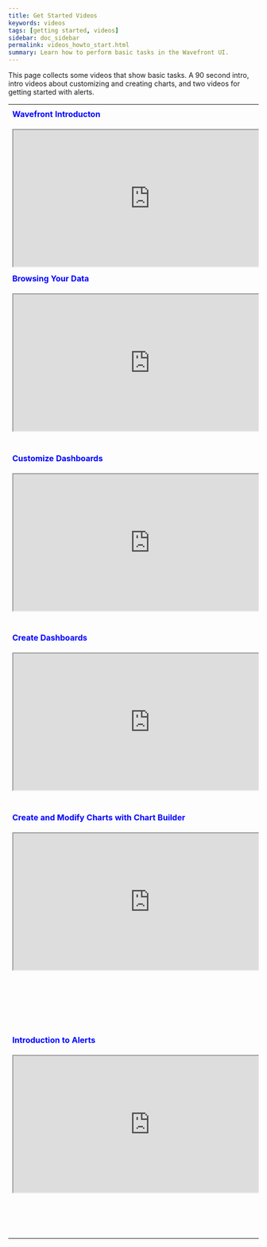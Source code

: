 ```yaml
---
title: Get Started Videos
keywords: videos
tags: [getting started, videos]
sidebar: doc_sidebar
permalink: videos_howto_start.html
summary: Learn how to perform basic tasks in the Wavefront UI.
---
```


This page collects some videos that show basic tasks. A 90 second intro, intro videos about customizing and creating charts, and two videos for getting started with alerts.

<table style="width: 100%;">
<tbody>
<tr>
<td width="70%"><strong><font color="blue">Wavefront Introducton</font></strong><br>
<br>
<iframe src="https://bcove.video/2AiJk2v" width="550" height="275" allowfullscreen="true" alt="Wavefront intro how-to"></iframe></td>
<td width="30%"><br><p>This 90 second introduction shows how Wavefront users create dashboards and charts, add alerts, and include histograms and spans in observability results. </p> </td>
</tr>
<tr>
<td><strong><font color="blue">Browsing Your Data</font></strong><br>
<br>
<iframe src="https://bcove.video/3n13ulm" width="550" height="275" allowfullscreen="true" alt="browse metrics from source browser or metrics browser"></iframe>
</td>
<td><br>
<p>90-second video that shows how you can find and examine metrics from the Sources browser and from the Metrics browser. </p>
</td>
</tr>
<tr>
<td><strong><font color="blue">Customize Dashboards</font></strong><br>
<br>
<iframe src="https://bcove.video/2Wux6eP" width="550" height="275" allowfullscreen="true" alt="customizing dashboard video"></iframe></td>
<td><br><p>All users can customize their dashboards. Learn how to find a section, filter using variables or filters, set the time for the dashboard, and share the dashboard with others.</p> </td>
</tr>
<tr>
<td><strong><font color="blue">Create Dashboards</font></strong><br>
<br>
<iframe src="https://bcove.video/2WxBJoe" width="550" height="275" allowfullscreen="true" alt="creating dashboards video"></iframe>
</td>
<td><br><p>Users with Dashboards permissions can create a new dashboard with one or multiple charts from metrics, a chart type, or an integration.  </p> </td>
</tr>
<tr>
<td><strong><font color="blue">Create and Modify Charts with Chart Builder</font></strong><br>
<br>
<iframe src="https://bcove.video/2Xx9IPz" width="550" height="275" allowfullscreen="true" alt="chart builder video"></iframe>
</td>
<td><br><p>Users with Dashboards permissions can use Chart Builder to select metrics or histograms, apply filters and functions, select a chart type, and customize the chart.  </p> </td>
</tr>
<tr>
<td><strong><font color="blue">Introduction to Alerts</font></strong><br>
<br>
<iframe src="https://bcove.video/3gh9rce" width="550" height="275" allowfullscreen="true" alt="chart builder video"></iframe></td>
<td><br>
<p>
Jason explains first why intelligent alerts are so useful. He then explores the Alerts browser, which gives alert details such recent changes or which alerts are firing. He also shows different filtering options on the Alerts browser.</p>
</td>
</tr>
</tbody>
</table>


<!--- Add alerts video when we have the new GUI. The following is no longer all that relevant.
<table style="width: 100%;">
<tbody>
<tr>
<td><strong><font color="blue">Monitoring with Alerts</font></strong><br>
<a href="https://vmwarelearningzone.vmware.com/oltpublish/site/openlearn.do?dispatch=previewLesson&id=68cd255b-dc7a-11e7-a6ac-0cc47a352510&inner=true&player2=true" target="_blank"><img src="/images/v_alerts_monitoring.png" alt="monitoring with alerts"/></a></td>
<td><br>
<p>Now: https://onevmw.sharepoint.com/:v:/r/teams/VLZContentDumpforRPA/Shared%20Documents/General/vlz_Existing%20Courses/Wavefront%20Course%20Content/VLZ-2280%20V02.mp4?csf=1&web=1&e=4zbfzZ
Jason explains first why intelligent alerts are so useful. He then explores the Alerts browser, which gives alert details such recent changes or which alerts are firing. He also shows different filtering options on the Alerts browser.</p>
</td>
</tr>
</tbody>
</table>
--->
